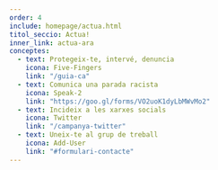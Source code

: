 ```yaml
---
order: 4
include: homepage/actua.html
titol_seccio: Actua!
inner_link: actua-ara
conceptes:
  - text: Protegeix-te, intervé, denuncia
    icona: Five-Fingers
    link: "/guia-ca"
  - text: Comunica una parada racista
    icona: Speak-2
    link: "https://goo.gl/forms/VO2uoK1dyLbMWvMo2"
  - text: Incideix a les xarxes socials
    icona: Twitter
    link: "/campanya-twitter"
  - text: Uneix-te al grup de treball
    icona: Add-User
    link: "#formulari-contacte"
---
```

